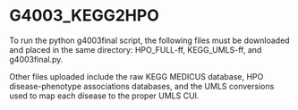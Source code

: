 # G4003_KEGG2HPO

To run the python g4003final script, the following files must be downloaded and placed in the same directory: HPO_FULL-ff, KEGG_UMLS-ff, and g4003final.py.

Other files uploaded include the raw KEGG MEDICUS database, HPO disease-phenotype associations databases, and the UMLS conversions used to map each disease to the proper UMLS CUI. 
